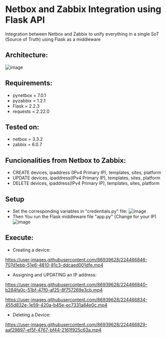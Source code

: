 # Netbox and Zabbix Integration using Flask API

Integration between Netbox and Zabbix to unify everything in a single SoT (Source of Truth) using Flask as a middleware

## Architecture:

![image](https://user-images.githubusercontent.com/86939628/224465296-abddcd6b-f1a6-4a51-90b1-c212dcd4d08f.png)

## Requirements:
  - pynetbox = 7.0.1
  - pyzabbix = 1.2.1
  - Flask = 2.2.3
  - requests = 2.22.0

## Tested on:
  - netbox = 3.3.2
  - zabbix = 6.0.7

## Funcionalities from Netbox to Zabbix:
- CREATE devices, ipaddress (IPv4 Primary IP), templates, sites, platform
- UPDATE devices, ipaddress(IPv4 Primary IP), templates, sites, platform
- DELETE devices, ipaddress(IPv4 Primary IP), templates, sites, platform

## Setup
 - Set the corresponding variables in "credentials.py" file:
![image](https://user-images.githubusercontent.com/86939628/224465775-7a07d1ca-989e-4aef-89d0-fd627f933413.png)
 - Then You run the Flask middleware file "app.py" (Change for your IP)
![image](https://user-images.githubusercontent.com/86939628/224466267-7ce09abc-5a4c-49e0-8ffd-a684a94826a5.png)

## Execute:
- Creating a device:

https://user-images.githubusercontent.com/86939628/224466846-707d1ebb-51e6-4810-81c3-ddcaed001dfe.mp4


- Assigning and UPDATING an IP address:

https://user-images.githubusercontent.com/86939628/224466840-b284fa0c-51bf-47f0-af25-8f757269e3cb.mp4


https://user-images.githubusercontent.com/86939628/224466834-455d832e-1e59-420a-b45e-ec7331a84e0c.mp4


- Deleting a Device:

https://user-images.githubusercontent.com/86939628/224466829-aaf29897-ef5f-4767-bf44-2161f925c63a.mp4




 

